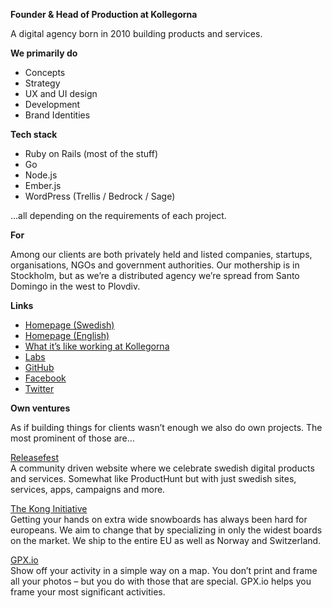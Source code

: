 **Founder & Head of Production at Kollegorna**  

A digital agency born in 2010 building products and services.

**We primarily do**

- Concepts
- Strategy
- UX and UI design
- Development
- Brand Identities

**Tech stack**

- Ruby on Rails (most of the stuff)
- Go
- Node.js
- Ember.js
- WordPress (Trellis / Bedrock / Sage)

…all depending on the requirements of each project.

**For**

Among our clients are both privately held and listed companies, startups, organisations, NGOs and government authorities. Our mothership is in Stockholm, but as we’re a distributed agency  we’re spread from Santo Domingo in the west to Plovdiv.

**Links**

- [Homepage (Swedish)](https://www.kollegorna.se)  
- [Homepage (English)](https://www.kollegorna.se/english)  
- [What it’s like working at Kollegorna](https://www.kollegorna.se/jobs)  
- [Labs](https://labs.kollegorna.se)  
- [GitHub](https://github.com/kollegorna)  
- [Facebook](https://facebook.com/kollegorna)  
- [Twitter](https://twitter.com/kollegorna)  

**Own ventures**

As if building things for clients wasn’t enough we also do own projects. The most prominent of those are…

[Releasefest](https://www.releasefest.se)  
A community driven website where we celebrate swedish digital products and services. Somewhat like ProductHunt but with just swedish sites, services, apps, campaigns and more.

[The Kong Initiative](http://www.konginitiative.com)  
Getting your hands on extra wide snowboards has always been hard for europeans. We aim to change that by specializing in only the widest boards on the market. We ship to the entire EU as well as Norway and Switzerland.

[GPX.io](http://gpx.io)  
Show off your activity in a simple way on a map. You don’t print and frame all your photos – but you do with those that are special. GPX.io helps you frame your most significant activities.
